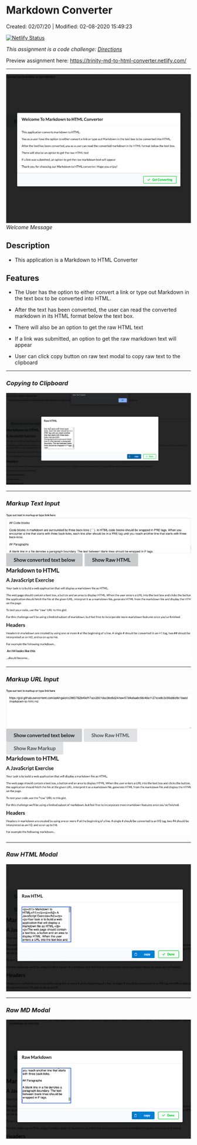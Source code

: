 # Markdown Converter

Created: 02/07/20 | Modified: 02-08-2020 15:49:23

[![Netlify Status](https://api.netlify.com/api/v1/badges/192ee738-9381-4ff8-ac44-340e50bc218a/deploy-status)](https://app.netlify.com/sites/trinity-md-to-html-converter/deploys)

*This assignment is a code challenge: [Directions](directions.md)*

Preview assignment here: https://trinity-md-to-html-converter.netlify.com/
***

![](welcome-message.png)
*Welcome Message*



## Description
- This application is a Markdown to HTML Converter

## Features
- The User has the option to either convert a link or type out Markdown in the text box to be converted into HTML.

- After the text has been converted, the user can read the converted markdown in its HTML format below the text box.

- There will also be an option to get the raw HTML text

- If a link was submitted, an option to get the raw markdown text will appear

- User can click copy button on raw text modal to copy raw text to the clipboard
***
### *Copying to Clipboard*
![](clipboard.png)


*** 
### *Markup Text Input*
![](markup-text-input.png)


***
### *Markup URL Input*
![](markup-url-input.png)

***
### *Raw HTML Modal*
![](rawhtml.png)

***
### *Raw MD Modal*
![](rawmd.png)